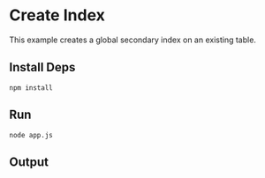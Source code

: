 # Create Index
This example creates a global secondary index on an existing table.

## Install Deps
```
npm install
```

## Run
```
node app.js
```

## Output
```
```
